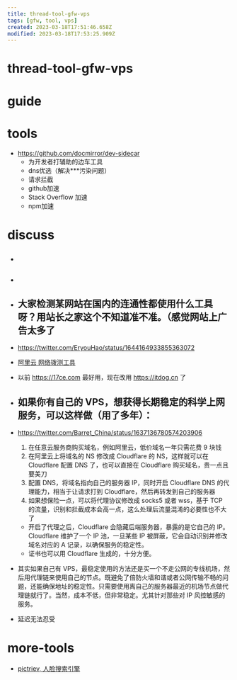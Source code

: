 ```yaml
---
title: thread-tool-gfw-vps
tags: [gfw, tool, vps]
created: 2023-03-18T17:51:46.658Z
modified: 2023-03-18T17:53:25.909Z
---
```


# thread-tool-gfw-vps

# guide

# tools
- https://github.com/docmirror/dev-sidecar
  - 为开发者打辅助的边车工具
  - dns优选（解决***污染问题）
  - 请求拦截
  - github加速
  - Stack Overflow 加速
  - npm加速
# discuss
- ## 

- ## 

- ## 大家检测某网站在国内的连通性都使用什么工具呀？用站长之家这个不知道准不准。（感觉网站上广告太多了
- https://twitter.com/EryouHao/status/1644164933855363072
- [阿里云 网络拨测工具](https://boce.aliyun.com/detect/http)
- 以前 https://17ce.com 最好用，现在改用 https://itdog.cn 了

- ## 如果你有自己的 VPS，想获得长期稳定的科学上网服务，可以这样做（用了多年）：
- https://twitter.com/Barret_China/status/1637136780574203906
  1. 在任意云服务商购买域名，例如阿里云，低价域名一年只需花费 9 块钱
  2. 在阿里云上将域名的 NS 修改成 Cloudflare 的 NS，这样就可以在 Cloudflare 配置 DNS 了，也可以直接在 Cloudflare 购买域名，贵一点且要美刀
  3. 配置 DNS，将域名指向自己的服务器 IP，同时开启 Cloudflare DNS 的代理能力，相当于让请求打到 Cloudflare，然后再转发到自己的服务器
  4. 如果想保险一点，可以将代理协议修改成 socks5 或者 wss，基于 TCP 的流量，识别和拦截成本会高一点，这么处理后流量混淆的必要性也不大了
  - 开启了代理之后，Cloudflare 会隐藏后端服务器，暴露的是它自己的 IP。Cloudflare 维护了一个 IP 池，一旦某些 IP 被屏蔽，它会自动识别并修改域名对应的 A 记录，以确保服务的稳定性。
  - 证书也可以用 Cloudflare 生成的，十分方便。
- 其实如果自己有 VPS，最稳定使用的方法还是买一个不走公网的专线机场，然后用代理链来使用自己的节点。既避免了倍防火墙和谐或者公网传输不畅的问题，还能确保地址的稳定性。只需要使用离自己的服务器最近的机场节点做代理链就行了。当然，成本不低，但非常稳定。尤其针对那些对 IP 风控敏感的服务。
- 延迟无法忍受

# more-tools
- [pictriev, 人脸搜索引擎](http://www.pictriev.com/)
